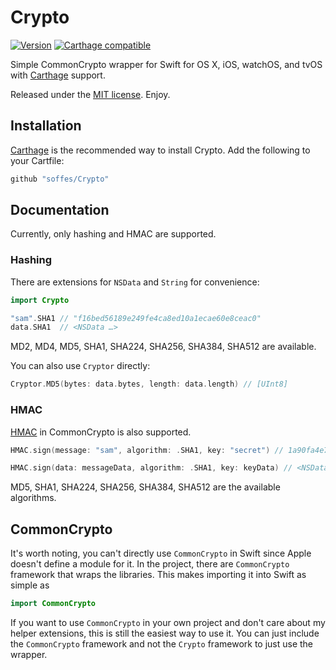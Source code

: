 # Crypto

[![Version](https://img.shields.io/github/release/soffes/Crypto.svg)](https://github.com/soffes/Crypto/releases) [![Carthage compatible](https://img.shields.io/badge/Carthage-compatible-4BC51D.svg?style=flat)](https://github.com/Carthage/Carthage)

Simple CommonCrypto wrapper for Swift for OS X, iOS, watchOS, and tvOS with [Carthage](https://github.com/carthage/carthage) support.

Released under the [MIT license](LICENSE). Enjoy.


## Installation

[Carthage](https://github.com/carthage/carthage) is the recommended way to install Crypto. Add the following to your Cartfile:

``` ruby
github "soffes/Crypto"
```


## Documentation

Currently, only hashing and HMAC are supported.

### Hashing

There are extensions for `NSData` and `String` for convenience:

``` swift
import Crypto

"sam".SHA1 // "f16bed56189e249fe4ca8ed10a1ecae60e8ceac0"
data.SHA1  // <NSData …>
```

MD2, MD4, MD5, SHA1, SHA224, SHA256, SHA384, SHA512 are available.

You can also use `Cryptor` directly:

```swift
Cryptor.MD5(bytes: data.bytes, length: data.length) // [UInt8]
```

### HMAC

[HMAC](https://en.wikipedia.org/wiki/Hash-based_message_authentication_code) in CommonCrypto is also supported.

```swift
HMAC.sign(message: "sam", algorithm: .SHA1, key: "secret") // 1a90fa4e73686dfca75f5411d9fb81951edf1292

HMAC.sign(data: messageData, algorithm: .SHA1, key: keyData) // <NSData …>
```

MD5, SHA1, SHA224, SHA256, SHA384, SHA512 are the available algorithms.


## CommonCrypto

It's worth noting, you can't directly use `CommonCrypto` in Swift since Apple doesn't define a module for it. In the project, there are `CommonCrypto` framework that wraps the libraries. This makes importing it into Swift as simple as

``` swift
import CommonCrypto
```

If you want to use `CommonCrypto` in your own project and don't care about my helper extensions, this is still the easiest way to use it. You can just include the `CommonCrypto` framework and not the `Crypto` framework to just use the wrapper.
